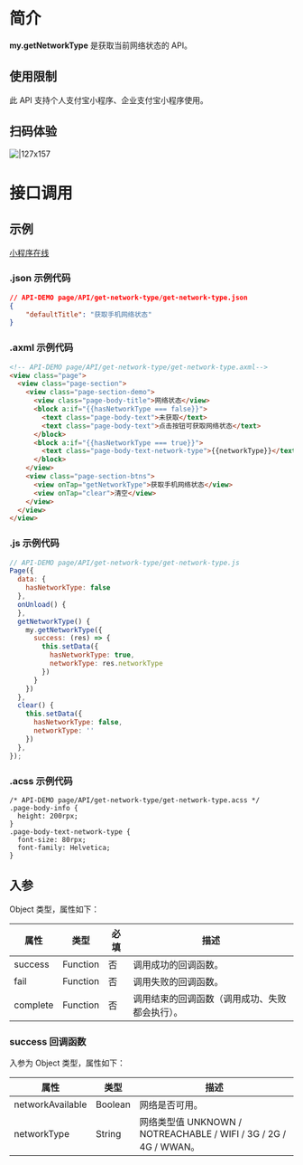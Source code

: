 
# 简介
**my.getNetworkType** 是获取当前网络状态的 API。

## 使用限制
此 API 支持个人支付宝小程序、企业支付宝小程序使用。

## 扫码体验
![|127x157](https://gw.alipayobjects.com/zos/skylark-tools/public/files/22ff3ede2bb9a8def0ff2814a28690d2.jpeg#align=left&display=inline&height=157&margin=%5Bobject%20Object%5D&originHeight=157&originWidth=127&status=done&style=none&width=127)

# 接口调用

## 示例
[小程序在线](https://opendocs.alipay.com/examples/98a14a36-e111-4292-96ee-3ef9122ca63a) 

### .json 示例代码
```json
// API-DEMO page/API/get-network-type/get-network-type.json
{
    "defaultTitle": "获取手机网络状态"
}
```

### .axml 示例代码
```html
<!-- API-DEMO page/API/get-network-type/get-network-type.axml-->
<view class="page">
  <view class="page-section">
    <view class="page-section-demo">
      <view class="page-body-title">网络状态</view>
      <block a:if="{{hasNetworkType === false}}">
        <text class="page-body-text">未获取</text>
        <text class="page-body-text">点击按钮可获取网络状态</text>
      </block>
      <block a:if="{{hasNetworkType === true}}">
        <text class="page-body-text-network-type">{{networkType}}</text>
      </block>
    </view>
    <view class="page-section-btns">
      <view onTap="getNetworkType">获取手机网络状态</view>
      <view onTap="clear">清空</view>
    </view>
  </view>
</view>
```

### .js 示例代码

```javascript
// API-DEMO page/API/get-network-type/get-network-type.js
Page({
  data: {
    hasNetworkType: false
  },
  onUnload() {
  },
  getNetworkType() {
    my.getNetworkType({
      success: (res) => {
        this.setData({
          hasNetworkType: true,
          networkType: res.networkType
        })
      }
    })
  },
  clear() {
    this.setData({
      hasNetworkType: false,
      networkType: ''
    })
  },
});
```

### .acss 示例代码

```
/* API-DEMO page/API/get-network-type/get-network-type.acss */
.page-body-info {
  height: 200rpx;
}
.page-body-text-network-type {
  font-size: 80rpx;
  font-family: Helvetica;
}
```

## 入参
Object 类型，属性如下：

| **属性** | **类型** | **必填** | **描述** |
| --- | --- | --- | --- |
| success | Function | 否 | 调用成功的回调函数。 |
| fail | Function | 否 | 调用失败的回调函数。 |
| complete | Function | 否 | 调用结束的回调函数（调用成功、失败都会执行）。 |


### success 回调函数
入参为 Object 类型，属性如下：

| **属性** | **类型** | **描述** |
| --- | --- | --- |
| networkAvailable | Boolean | 网络是否可用。 |
| networkType | String | 网络类型值 UNKNOWN / NOTREACHABLE / WIFI / 3G / 2G / 4G / WWAN。 |
